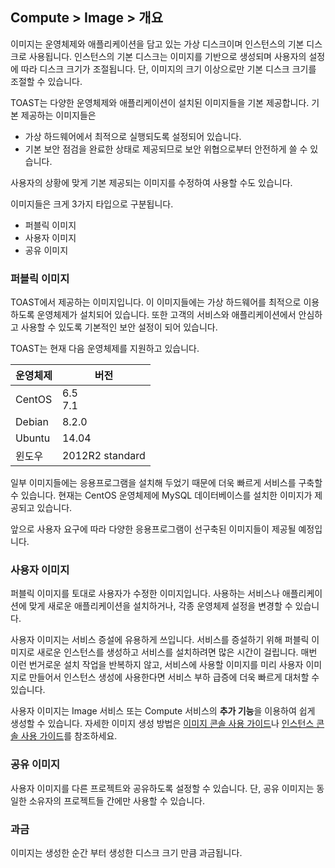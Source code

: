 ## Compute > Image > 개요

이미지는 운영체제와 애플리케이션을 담고 있는 가상 디스크이며 인스턴스의 기본 디스크로 사용됩니다. 인스턴스의 기본 디스크는 이미지를 기반으로 생성되며 사용자의 설정에 따라 디스크 크기가 조절됩니다. 단, 이미지의 크기 이상으로만 기본 디스크 크기를 조절할 수 있습니다.

TOAST는 다양한 운영체제와 애플리케이션이 설치된 이미지들을 기본 제공합니다. 기본 제공하는 이미지들은 

- 가상 하드웨어에서 최적으로 실행되도록 설정되어 있습니다.
- 기본 보안 점검을 완료한 상태로 제공되므로 보안 위협으로부터 안전하게 쓸 수 있습니다.

사용자의 상황에 맞게 기본 제공되는 이미지를 수정하여 사용할 수도 있습니다.

이미지들은 크게 3가지 타입으로 구분됩니다.

* 퍼블릭 이미지
* 사용자 이미지
* 공유 이미지

### 퍼블릭 이미지

TOAST에서 제공하는 이미지입니다. 이 이미지들에는 가상 하드웨어를 최적으로 이용하도록 운영체제가 설치되어 있습니다. 또한 고객의 서비스와 애플리케이션에서 안심하고 사용할 수 있도록 기본적인 보안 설정이 되어 있습니다.

TOAST는 현재 다음 운영체제를 지원하고 있습니다.

| 운영체제 | 버전 |
|------- | ---- |
| CentOS | 6.5<br>7.1|
| Debian | 8.2.0 |
| Ubuntu | 14.04 |
| 윈도우 | 2012R2 standard |

일부 이미지들에는 응용프로그램을 설치해 두었기 때문에 더욱 빠르게 서비스를 구축할 수 있습니다. 현재는 CentOS 운영체제에 MySQL 데이터베이스를 설치한 이미지가 제공되고 있습니다.

앞으로 사용자 요구에 따라 다양한 응용프로그램이 선구축된 이미지들이 제공될 예정입니다.

### 사용자 이미지

퍼블릭 이미지를 토대로 사용자가 수정한 이미지입니다. 사용하는 서비스나 애플리케이션에 맞게 새로운 애플리케이션을 설치하거나, 각종 운영체제 설정을 변경할 수 있습니다.

사용자 이미지는 서비스 증설에 유용하게 쓰입니다. 서비스를 증설하기 위해 퍼블릭 이미지로 새로운 인스턴스를 생성하고 서비스를 설치하려면 많은 시간이 걸립니다. 매번 이런 번거로운 설치 작업을 반복하지 않고, 서비스에 사용할 이미지를 미리 사용자 이미지로 만들어서 인스턴스 생성에 사용한다면 서비스 부하 급증에 더욱 빠르게 대처할 수 있습니다.

사용자 이미지는 Image 서비스 또는 Compute 서비스의 **추가 기능**을 이용하여 쉽게 생성할 수 있습니다. 자세한 이미지 생성 방법은 [이미지 콘솔 사용 가이드](/Compute/Image/ko/console-guide/)나 [인스턴스 콘솔 사용 가이드](/Compute/Instance/ko/console-guide/)를 참조하세요.

### 공유 이미지

사용자 이미지를 다른 프로젝트와 공유하도록 설정할 수 있습니다. 단, 공유 이미지는 동일한 소유자의 프로젝트들 간에만 사용할 수 있습니다. 

### 과금

이미지는 생성한 순간 부터 생성한 디스크 크기 만큼 과금됩니다.
